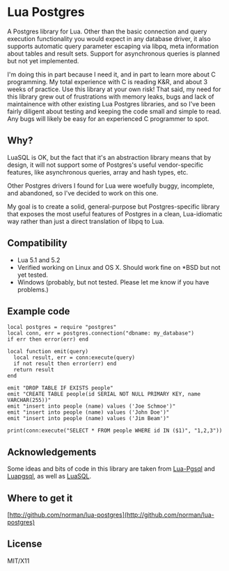# Lua Postgres

A Postgres library for Lua. Other than the basic connection and query execution
functionality you would expect in any database driver, it also supports
automatic query parameter escaping via libpq, meta information about tables and
result sets. Support for asynchronous queries is planned but not yet
implemented.

I'm doing this in part because I need it, and in part to learn more about C
programming. My total experience with C is reading K&R, and about 3 weeks of
practice. Use this library at your own risk! That said, my need for this library
grew out of frustrations with memory leaks, bugs and lack of maintainence with
other existing Lua Postgres libraries, and so I've been fairly diligent about
testing and keeping the code small and simple to read. Any bugs will likely be
easy for an experienced C programmer to spot.

## Why?

LuaSQL is OK, but the fact that it's an abstraction library means that by
design, it will not support some of Postgres's useful vendor-specific features,
like asynchronous queries, array and hash types, etc.

Other Postgres drivers I found for Lua were woefully buggy, incomplete, and
abandoned, so I've decided to work on this one.

My goal is to create a solid, general-purpose but Postgres-specific library that
exposes the most useful features of Postgres in a clean, Lua-idiomatic way
rather than just a direct translation of libpq to Lua.

## Compatibility

* Lua 5.1 and 5.2
* Verified working on Linux and OS X. Should work fine on *BSD but not yet tested.
* Windows (probably, but not tested. Please let me know if you have problems.)

## Example code

    local postgres = require "postgres"
    local conn, err = postgres.connection("dbname: my_database")
    if err then error(err) end

    local function emit(query)
      local result, err = conn:execute(query)
      if not result then error(err) end
      return result
    end

    emit "DROP TABLE IF EXISTS people"
    emit "CREATE TABLE people(id SERIAL NOT NULL PRIMARY KEY, name VARCHAR(255))"
    emit "insert into people (name) values ('Joe Schmoe')"
    emit "insert into people (name) values ('John Doe')"
    emit "insert into people (name) values ('Jim Beam')"

    print(conn:execute("SELECT * FROM people WHERE id IN ($1)", "1,2,3"))


## Acknowledgements

Some ideas and bits of code in this library are taken from
[Lua-Pgsql](https://github.com/alacner/lua-pgsql) and
[Luapgsql](https://github.com/STPeters/luapgsql), as well as
[LuaSQL](http://github.com/keplerproject/luasql).

## Where to get it

[http://github.com/norman/lua-postgres](http://github.com/norman/lua-postgres)

## License

MIT/X11
